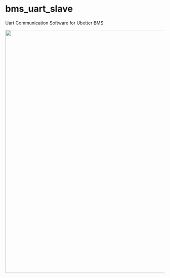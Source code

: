 # bms_uart_slave
Uart Communication Software for Ubetter BMS


<p align="center">
  <img width="1000" height="768" src="https://github.com/mcelik7/celikslab/bms_uart_slave/BMS Data Frame.png">
</p>
